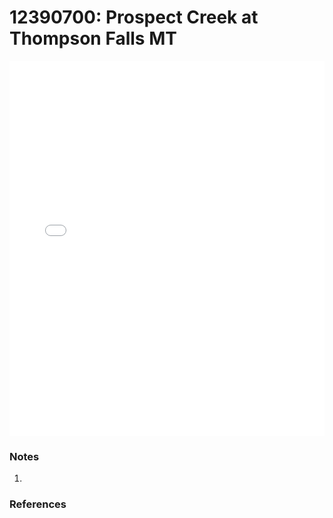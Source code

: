 # 12390700: Prospect Creek at Thompson Falls MT

<iframe src="/_static/stations/12390700_fdc.html" width="100%" height="600" frameborder="0"></iframe>

### Notes
1. 

### References

